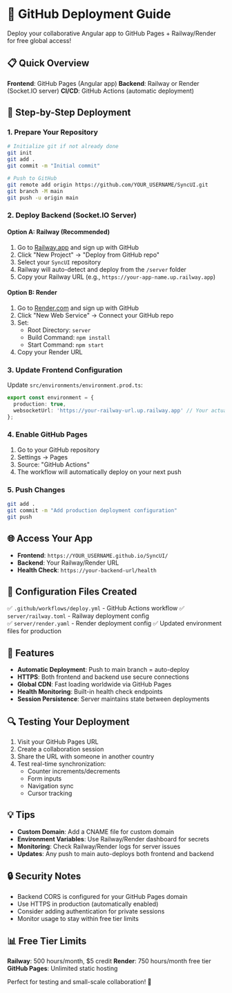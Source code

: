 # 🚀 GitHub Deployment Guide

Deploy your collaborative Angular app to GitHub Pages + Railway/Render for free global access!

## 📋 Quick Overview

**Frontend**: GitHub Pages (Angular app)
**Backend**: Railway or Render (Socket.IO server)
**CI/CD**: GitHub Actions (automatic deployment)

## 🎯 Step-by-Step Deployment

### 1. Prepare Your Repository

```bash
# Initialize git if not already done
git init
git add .
git commit -m "Initial commit"

# Push to GitHub
git remote add origin https://github.com/YOUR_USERNAME/SyncUI.git
git branch -M main
git push -u origin main
```

### 2. Deploy Backend (Socket.IO Server)

#### Option A: Railway (Recommended)

1. Go to [Railway.app](https://railway.app) and sign up with GitHub
2. Click "New Project" → "Deploy from GitHub repo" 
3. Select your `SyncUI` repository
4. Railway will auto-detect and deploy from the `/server` folder
5. Copy your Railway URL (e.g., `https://your-app-name.up.railway.app`)

#### Option B: Render

1. Go to [Render.com](https://render.com) and sign up with GitHub
2. Click "New Web Service" → Connect your GitHub repo
3. Set:
   - Root Directory: `server`
   - Build Command: `npm install`
   - Start Command: `npm start`
4. Copy your Render URL

### 3. Update Frontend Configuration

Update `src/environments/environment.prod.ts`:
```typescript
export const environment = {
  production: true,
  websocketUrl: 'https://your-railway-url.up.railway.app' // Your actual backend URL
};
```

### 4. Enable GitHub Pages

1. Go to your GitHub repository
2. Settings → Pages
3. Source: "GitHub Actions"
4. The workflow will automatically deploy on your next push

### 5. Push Changes

```bash
git add .
git commit -m "Add production deployment configuration"
git push
```

## 🌐 Access Your App

- **Frontend**: `https://YOUR_USERNAME.github.io/SyncUI/`
- **Backend**: Your Railway/Render URL
- **Health Check**: `https://your-backend-url/health`

## 🔧 Configuration Files Created

✅ `.github/workflows/deploy.yml` - GitHub Actions workflow
✅ `server/railway.toml` - Railway deployment config  
✅ `server/render.yaml` - Render deployment config
✅ Updated environment files for production

## 🚀 Features

- **Automatic Deployment**: Push to main branch = auto-deploy
- **HTTPS**: Both frontend and backend use secure connections
- **Global CDN**: Fast loading worldwide via GitHub Pages
- **Health Monitoring**: Built-in health check endpoints
- **Session Persistence**: Server maintains state between deployments

## 🔍 Testing Your Deployment

1. Visit your GitHub Pages URL
2. Create a collaboration session
3. Share the URL with someone in another country
4. Test real-time synchronization:
   - Counter increments/decrements
   - Form inputs
   - Navigation sync
   - Cursor tracking

## 💡 Tips

- **Custom Domain**: Add a CNAME file for custom domain
- **Environment Variables**: Use Railway/Render dashboard for secrets
- **Monitoring**: Check Railway/Render logs for server issues
- **Updates**: Any push to main auto-deploys both frontend and backend

## 🔒 Security Notes

- Backend CORS is configured for your GitHub Pages domain
- Use HTTPS in production (automatically enabled)
- Consider adding authentication for private sessions
- Monitor usage to stay within free tier limits

## 📊 Free Tier Limits

**Railway**: 500 hours/month, $5 credit
**Render**: 750 hours/month free tier
**GitHub Pages**: Unlimited static hosting

Perfect for testing and small-scale collaboration! 🎉